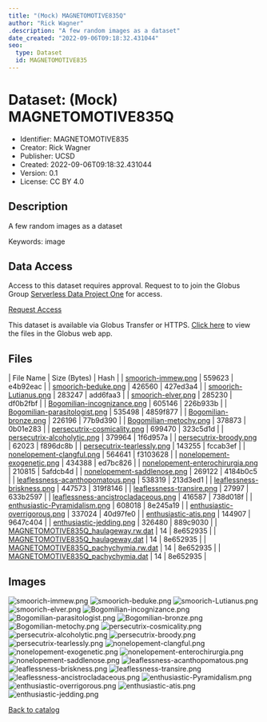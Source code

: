 ```yaml
---
title: "(Mock) MAGNETOMOTIVE835Q"
author: "Rick Wagner"
.description: "A few random images as a dataset"
date_created: "2022-09-06T09:18:32.431044"
seo:
  type: Dataset
  id: MAGNETOMOTIVE835
---
```

# Dataset: (Mock) MAGNETOMOTIVE835Q
- Identifier: MAGNETOMOTIVE835
- Creator: Rick Wagner
- Publisher: UCSD
- Created: 2022-09-06T09:18:32.431044
- Version: 0.1
- License: CC BY 4.0


## Description
A few random images as a dataset

Keywords: image


## Data Access
Access to this dataset requires approval. Request to to join the Globus Group [Serverless Data Project One](https://app.globus.org/groups/cf9d1f5b-3496-11ed-b941-972795fc9504) for access.

[Request Access](https://app.globus.org/groups/cf9d1f5b-3496-11ed-b941-972795fc9504/join)

This dataset is available via Globus Transfer or HTTPS.
[Click here](https://app.globus.org/file-manager?origin_id=6528bad5-bc02-497d-8a4f-a38547d0e72a&origin_path=/serverless/restricted/MAGNETOMOTIVE835/) to view the files in the Globus web app.


## Files

| File Name | Size (Bytes) | Hash |
| [smoorich-immew.png](https://g-b0978f.0ed28.75bc.data.globus.org/serverless/restricted/MAGNETOMOTIVE835/smoorich-immew.png) | 559623 | e4b92eac |
| [smoorich-beduke.png](https://g-b0978f.0ed28.75bc.data.globus.org/serverless/restricted/MAGNETOMOTIVE835/smoorich-beduke.png) | 426560 | 427ed3a4 |
| [smoorich-Lutianus.png](https://g-b0978f.0ed28.75bc.data.globus.org/serverless/restricted/MAGNETOMOTIVE835/smoorich-Lutianus.png) | 283247 | add6faa3 |
| [smoorich-elver.png](https://g-b0978f.0ed28.75bc.data.globus.org/serverless/restricted/MAGNETOMOTIVE835/smoorich-elver.png) | 285230 | df0b2fbf |
| [Bogomilian-incognizance.png](https://g-b0978f.0ed28.75bc.data.globus.org/serverless/restricted/MAGNETOMOTIVE835/Bogomilian-incognizance.png) | 605146 | 226b933b |
| [Bogomilian-parasitologist.png](https://g-b0978f.0ed28.75bc.data.globus.org/serverless/restricted/MAGNETOMOTIVE835/Bogomilian-parasitologist.png) | 535498 | 4859f877 |
| [Bogomilian-bronze.png](https://g-b0978f.0ed28.75bc.data.globus.org/serverless/restricted/MAGNETOMOTIVE835/Bogomilian-bronze.png) | 226196 | 77b9d390 |
| [Bogomilian-metochy.png](https://g-b0978f.0ed28.75bc.data.globus.org/serverless/restricted/MAGNETOMOTIVE835/Bogomilian-metochy.png) | 378873 | 0b01e283 |
| [persecutrix-cosmicality.png](https://g-b0978f.0ed28.75bc.data.globus.org/serverless/restricted/MAGNETOMOTIVE835/persecutrix-cosmicality.png) | 699470 | 323c5d1d |
| [persecutrix-alcoholytic.png](https://g-b0978f.0ed28.75bc.data.globus.org/serverless/restricted/MAGNETOMOTIVE835/persecutrix-alcoholytic.png) | 379964 | 1f6d957a |
| [persecutrix-broody.png](https://g-b0978f.0ed28.75bc.data.globus.org/serverless/restricted/MAGNETOMOTIVE835/persecutrix-broody.png) | 62023 | f896dc8b |
| [persecutrix-tearlessly.png](https://g-b0978f.0ed28.75bc.data.globus.org/serverless/restricted/MAGNETOMOTIVE835/persecutrix-tearlessly.png) | 143255 | fccab3ef |
| [nonelopement-clangful.png](https://g-b0978f.0ed28.75bc.data.globus.org/serverless/restricted/MAGNETOMOTIVE835/nonelopement-clangful.png) | 564641 | f3103628 |
| [nonelopement-exogenetic.png](https://g-b0978f.0ed28.75bc.data.globus.org/serverless/restricted/MAGNETOMOTIVE835/nonelopement-exogenetic.png) | 434388 | ed7bc826 |
| [nonelopement-enterochirurgia.png](https://g-b0978f.0ed28.75bc.data.globus.org/serverless/restricted/MAGNETOMOTIVE835/nonelopement-enterochirurgia.png) | 210815 | 5afdcb4d |
| [nonelopement-saddlenose.png](https://g-b0978f.0ed28.75bc.data.globus.org/serverless/restricted/MAGNETOMOTIVE835/nonelopement-saddlenose.png) | 269122 | 4184b0c5 |
| [leaflessness-acanthopomatous.png](https://g-b0978f.0ed28.75bc.data.globus.org/serverless/restricted/MAGNETOMOTIVE835/leaflessness-acanthopomatous.png) | 538319 | 213d3ed1 |
| [leaflessness-briskness.png](https://g-b0978f.0ed28.75bc.data.globus.org/serverless/restricted/MAGNETOMOTIVE835/leaflessness-briskness.png) | 447573 | 319f8146 |
| [leaflessness-transire.png](https://g-b0978f.0ed28.75bc.data.globus.org/serverless/restricted/MAGNETOMOTIVE835/leaflessness-transire.png) | 27997 | 633b2597 |
| [leaflessness-ancistrocladaceous.png](https://g-b0978f.0ed28.75bc.data.globus.org/serverless/restricted/MAGNETOMOTIVE835/leaflessness-ancistrocladaceous.png) | 416587 | 738d018f |
| [enthusiastic-Pyramidalism.png](https://g-b0978f.0ed28.75bc.data.globus.org/serverless/restricted/MAGNETOMOTIVE835/enthusiastic-Pyramidalism.png) | 608018 | 8e245a19 |
| [enthusiastic-overrigorous.png](https://g-b0978f.0ed28.75bc.data.globus.org/serverless/restricted/MAGNETOMOTIVE835/enthusiastic-overrigorous.png) | 337024 | 40d97fe0 |
| [enthusiastic-atis.png](https://g-b0978f.0ed28.75bc.data.globus.org/serverless/restricted/MAGNETOMOTIVE835/enthusiastic-atis.png) | 144907 | 9647c404 |
| [enthusiastic-jedding.png](https://g-b0978f.0ed28.75bc.data.globus.org/serverless/restricted/MAGNETOMOTIVE835/enthusiastic-jedding.png) | 326480 | 889c9030 |
| [MAGNETOMOTIVE835Q_haulageway.rw.dat](https://g-b0978f.0ed28.75bc.data.globus.org/serverless/restricted/MAGNETOMOTIVE835/MAGNETOMOTIVE835Q_haulageway.rw.dat) | 14 | 8e652935 |
| [MAGNETOMOTIVE835Q_haulageway.dat](https://g-b0978f.0ed28.75bc.data.globus.org/serverless/restricted/MAGNETOMOTIVE835/MAGNETOMOTIVE835Q_haulageway.dat) | 14 | 8e652935 |
| [MAGNETOMOTIVE835Q_pachychymia.rw.dat](https://g-b0978f.0ed28.75bc.data.globus.org/serverless/restricted/MAGNETOMOTIVE835/MAGNETOMOTIVE835Q_pachychymia.rw.dat) | 14 | 8e652935 |
| [MAGNETOMOTIVE835Q_pachychymia.dat](https://g-b0978f.0ed28.75bc.data.globus.org/serverless/restricted/MAGNETOMOTIVE835/MAGNETOMOTIVE835Q_pachychymia.dat) | 14 | 8e652935 |


## Images
![smoorich-immew.png](https://g-b0978f.0ed28.75bc.data.globus.org/serverless/restricted/MAGNETOMOTIVE835/smoorich-immew.png) ![smoorich-beduke.png](https://g-b0978f.0ed28.75bc.data.globus.org/serverless/restricted/MAGNETOMOTIVE835/smoorich-beduke.png) ![smoorich-Lutianus.png](https://g-b0978f.0ed28.75bc.data.globus.org/serverless/restricted/MAGNETOMOTIVE835/smoorich-Lutianus.png) ![smoorich-elver.png](https://g-b0978f.0ed28.75bc.data.globus.org/serverless/restricted/MAGNETOMOTIVE835/smoorich-elver.png) ![Bogomilian-incognizance.png](https://g-b0978f.0ed28.75bc.data.globus.org/serverless/restricted/MAGNETOMOTIVE835/Bogomilian-incognizance.png) ![Bogomilian-parasitologist.png](https://g-b0978f.0ed28.75bc.data.globus.org/serverless/restricted/MAGNETOMOTIVE835/Bogomilian-parasitologist.png) ![Bogomilian-bronze.png](https://g-b0978f.0ed28.75bc.data.globus.org/serverless/restricted/MAGNETOMOTIVE835/Bogomilian-bronze.png) ![Bogomilian-metochy.png](https://g-b0978f.0ed28.75bc.data.globus.org/serverless/restricted/MAGNETOMOTIVE835/Bogomilian-metochy.png) ![persecutrix-cosmicality.png](https://g-b0978f.0ed28.75bc.data.globus.org/serverless/restricted/MAGNETOMOTIVE835/persecutrix-cosmicality.png) ![persecutrix-alcoholytic.png](https://g-b0978f.0ed28.75bc.data.globus.org/serverless/restricted/MAGNETOMOTIVE835/persecutrix-alcoholytic.png) ![persecutrix-broody.png](https://g-b0978f.0ed28.75bc.data.globus.org/serverless/restricted/MAGNETOMOTIVE835/persecutrix-broody.png) ![persecutrix-tearlessly.png](https://g-b0978f.0ed28.75bc.data.globus.org/serverless/restricted/MAGNETOMOTIVE835/persecutrix-tearlessly.png) ![nonelopement-clangful.png](https://g-b0978f.0ed28.75bc.data.globus.org/serverless/restricted/MAGNETOMOTIVE835/nonelopement-clangful.png) ![nonelopement-exogenetic.png](https://g-b0978f.0ed28.75bc.data.globus.org/serverless/restricted/MAGNETOMOTIVE835/nonelopement-exogenetic.png) ![nonelopement-enterochirurgia.png](https://g-b0978f.0ed28.75bc.data.globus.org/serverless/restricted/MAGNETOMOTIVE835/nonelopement-enterochirurgia.png) ![nonelopement-saddlenose.png](https://g-b0978f.0ed28.75bc.data.globus.org/serverless/restricted/MAGNETOMOTIVE835/nonelopement-saddlenose.png) ![leaflessness-acanthopomatous.png](https://g-b0978f.0ed28.75bc.data.globus.org/serverless/restricted/MAGNETOMOTIVE835/leaflessness-acanthopomatous.png) ![leaflessness-briskness.png](https://g-b0978f.0ed28.75bc.data.globus.org/serverless/restricted/MAGNETOMOTIVE835/leaflessness-briskness.png) ![leaflessness-transire.png](https://g-b0978f.0ed28.75bc.data.globus.org/serverless/restricted/MAGNETOMOTIVE835/leaflessness-transire.png) ![leaflessness-ancistrocladaceous.png](https://g-b0978f.0ed28.75bc.data.globus.org/serverless/restricted/MAGNETOMOTIVE835/leaflessness-ancistrocladaceous.png) ![enthusiastic-Pyramidalism.png](https://g-b0978f.0ed28.75bc.data.globus.org/serverless/restricted/MAGNETOMOTIVE835/enthusiastic-Pyramidalism.png) ![enthusiastic-overrigorous.png](https://g-b0978f.0ed28.75bc.data.globus.org/serverless/restricted/MAGNETOMOTIVE835/enthusiastic-overrigorous.png) ![enthusiastic-atis.png](https://g-b0978f.0ed28.75bc.data.globus.org/serverless/restricted/MAGNETOMOTIVE835/enthusiastic-atis.png) ![enthusiastic-jedding.png](https://g-b0978f.0ed28.75bc.data.globus.org/serverless/restricted/MAGNETOMOTIVE835/enthusiastic-jedding.png) 

[Back to catalog](../)

